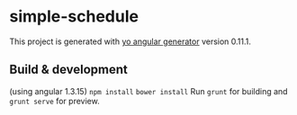 # simple-schedule

This project is generated with [yo angular generator](https://github.com/yeoman/generator-angular)
version 0.11.1.

## Build & development

(using angular 1.3.15)
`npm install`
`bower install`
Run `grunt` for building and `grunt serve` for preview.



